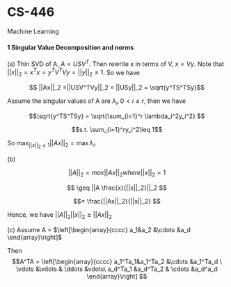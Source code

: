 # CS-446

Machine Learning
#### 1 Singular Value Decomposition and norms
(a) Thin SVD of A, $A = USV^T$. Then rewrite  x in terms of V, $x = Vy$. 
Note that $||x||_2 = x^Tx = y^TV^TVy = ||y||_2 \leq 1$.
So we have 

$$ ||Ax||_2 =||USV^TVy||_2 = ||USy||_2 = \sqrt{y^TS^TSy}$$

Assume the singular values of A are $\lambda_i, 0 < i \leq r$, then we have 

$$\sqrt{y^TS^TSy} = \sqrt{\sum_{i=1}^r \lambda_i^2y_i^2} $$

$$s.t. \sum_{i=1}^ry_i^2\leq 1$$

So $\max_{||x||_2\leq1}||Ax||_2 = \max \lambda_i$.


(b)

$$ ||A||_2 = max ||Ax||_2 where ||x||_2=1$$

$$ \geq ||A \frac{x}{||x||_2}||_2 $$ 

$$= \frac{||Ax||_2}{||x||_2} $$

Hence, we have $||A||_2||x||_2 \geq ||Ax||_2$

(c)
Assume A = $\left[\begin{array}{cccc} 
a_1&a_2 &\cdots &a_d
\end{array}\right]$

Then $$A^TA = \left[\begin{array}{cccc} 
a_1^Ta_1&a_1^Ta_2 &\cdots &a_1^Ta_d \
\vdots &\vdots & \ddots &vdots\
a_d^Ta_1 &a_d^Ta_2 & \cdots &a_d^a_d
\end{array}\right]
$$
